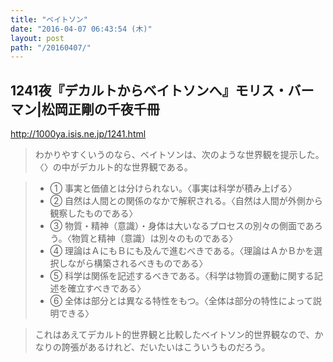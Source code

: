 ```yaml
---
title: "ベイトソン"
date: "2016-04-07 06:43:54 (木)"
layout: post
path: "/20160407/"
---
```


## 1241夜『デカルトからベイトソンへ』モリス・バーマン|松岡正剛の千夜千冊

http://1000ya.isis.ne.jp/1241.html

> わかりやすくいうのなら、ベイトソンは、次のような世界観を提示した。〈〉の中がデカルト的な世界観である。

> - ① 事実と価値とは分けられない。〈事実は科学が積み上げる〉
> - ② 自然は人間との関係のなかで解釈される。〈自然は人間が外側から観察したものである〉
> - ③ 物質・精神（意識）・身体は大いなるプロセスの別々の側面であろう。〈物質と精神（意識）は別々のものである〉
> - ④ 理論はＡにもＢにも及んで進むべきである。〈理論はＡかＢかを選択しながら構築されるべきものである〉
> - ⑤ 科学は関係を記述するべきである。〈科学は物質の運動に関する記述を確立すべきである〉
> - ⑥ 全体は部分とは異なる特性をもつ。〈全体は部分の特性によって説明できる〉

> これはあえてデカルト的世界観と比較したベイトソン的世界観なので、かなりの誇張があるけれど、だいたいはこういうものだろう。
